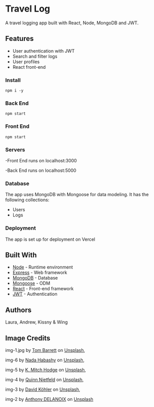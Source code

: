 # Travel Log

A travel logging app built with React, Node, MongoDB and JWT.

## Features

- User authentication with JWT
- Search and filter logs
- User profiles
- React front-end

### Install

```
npm i -y
```

### Back End

```
npm start
```

### Front End

```
npm start
```
### Servers

-Front End runs on localhost:3000

-Back End runs on localhost:5000

### Database

The app uses MongoDB with Mongoose for data modeling. 
It has the following collections:

- Users
- Logs

### Deployment

The app is set up for deployment on Vercel

## Built With

- [Node](https://nodejs.org/en/) - Runtime environment 
- [Express](https://expressjs.com/) - Web framework
- [MongoDB](https://www.mongodb.com/) - Database
- [Mongoose](https://mongoosejs.com/) - ODM
- [React](https://reactjs.org/) - Front-end framework
- [JWT](https://jwt.io/) - Authentication

## Authors

Laura, Andrew, Kissny & Wing

## Image Credits

img-1.jpg by <a href="https://unsplash.com/@wistomsin?utm_source=unsplash&utm_medium=referral&utm_content=creditCopyText">Tom Barrett</a> on <a href="https://unsplash.com/images/travel?utm_source=unsplash&utm_medium=referral&utm_content=creditCopyText">Unsplash</a>,

 img-6 by <a href="https://unsplash.com/@nadah?utm_source=unsplash&utm_medium=referral&utm_content=creditCopyText">Nada Habashy</a> on <a href="https://unsplash.com/photos/zruwsJh-lOI?utm_source=unsplash&utm_medium=referral&utm_content=creditCopyText">Unsplash</a>,

img-5 by <a href="https://unsplash.com/@kmitchhodge?utm_source=unsplash&utm_medium=referral&utm_content=creditCopyText">K. Mitch Hodge</a> on <a href="https://unsplash.com/photos/oQ9pECond48?utm_source=unsplash&utm_medium=referral&utm_content=creditCopyText">Unsplash</a>,

  img-4 by <a href="https://unsplash.com/@quinton_nietfeld?utm_source=unsplash&utm_medium=referral&utm_content=creditCopyText">Quinn Nietfeld</a> on <a href="https://unsplash.com/photos/JtLk5eVLuHE?utm_source=unsplash&utm_medium=referral&utm_content=creditCopyText">Unsplash</a>,

  img-3 by <a href="https://unsplash.com/de/@davidkhlr?utm_source=unsplash&utm_medium=referral&utm_content=creditCopyText">David Köhler</a> on <a href="https://unsplash.com/photos/VFRTXGw1VjU?utm_source=unsplash&utm_medium=referral&utm_content=creditCopyText">Unsplash</a>,

  img-2 by <a href="https://unsplash.com/@anthonydelanoix?utm_source=unsplash&utm_medium=referral&utm_content=creditCopyText">Anthony DELANOIX</a> on <a href="https://unsplash.com/photos/Q0-fOL2nqZc?utm_source=unsplash&utm_medium=referral&utm_content=creditCopyText">Unsplash</a>